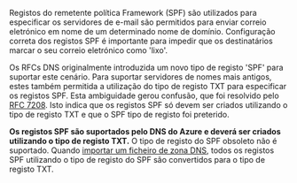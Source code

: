 Registos do remetente política Framework (SPF) são utilizados para especificar os servidores de e-mail são permitidos para enviar correio eletrónico em nome de um determinado nome de domínio.  Configuração correta dos registos SPF é importante para impedir que os destinatários marcar o seu correio eletrónico como 'lixo'.

Os RFCs DNS originalmente introduzida um novo tipo de registo 'SPF' para suportar este cenário. Para suportar servidores de nomes mais antigos, estes também permitida a utilização do tipo de registo TXT para especificar os registos SPF.  Esta ambiguidade gerou confusão, que foi resolvido pelo [RFC 7208](http://tools.ietf.org/html/rfc7208#section-3.1).  Isto indica que os registos SPF só devem ser criados utilizando o tipo de registo TXT e que o SPF tipo de registo foi preterido.

**Os registos SPF são suportados pelo DNS do Azure e deverá ser criados utilizando o tipo de registo TXT.** O tipo de registo do SPF obsoleto não é suportado. Quando [importar um ficheiro de zona DNS](../articles/dns/dns-import-export.md), todos os registos SPF utilizando o tipo de registo do SPF são convertidos para o tipo de registo TXT.